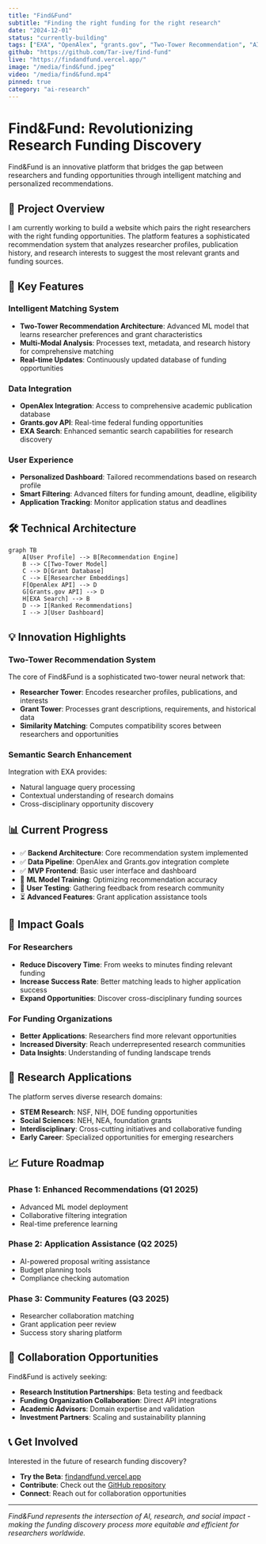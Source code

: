```yaml
---
title: "Find&Fund"
subtitle: "Finding the right funding for the right research"
date: "2024-12-01"
status: "currently-building"
tags: ["EXA", "OpenAlex", "grants.gov", "Two-Tower Recommendation", "AI", "Research"]
github: "https://github.com/Tar-ive/find-fund"
live: "https://findandfund.vercel.app/"
image: "/media/find&fund.jpeg"
video: "/media/find&fund.mp4"
pinned: true
category: "ai-research"
---
```


# Find&Fund: Revolutionizing Research Funding Discovery

Find&Fund is an innovative platform that bridges the gap between researchers and funding opportunities through intelligent matching and personalized recommendations.

## 🎯 Project Overview

I am currently working to build a website which pairs the right researchers with the right funding opportunities. The platform features a sophisticated recommendation system that analyzes researcher profiles, publication history, and research interests to suggest the most relevant grants and funding sources.

## 🚀 Key Features

### Intelligent Matching System
- **Two-Tower Recommendation Architecture**: Advanced ML model that learns researcher preferences and grant characteristics
- **Multi-Modal Analysis**: Processes text, metadata, and research history for comprehensive matching
- **Real-time Updates**: Continuously updated database of funding opportunities

### Data Integration
- **OpenAlex Integration**: Access to comprehensive academic publication database
- **Grants.gov API**: Real-time federal funding opportunities
- **EXA Search**: Enhanced semantic search capabilities for research discovery

### User Experience
- **Personalized Dashboard**: Tailored recommendations based on research profile
- **Smart Filtering**: Advanced filters for funding amount, deadline, eligibility
- **Application Tracking**: Monitor application status and deadlines

## 🛠 Technical Architecture

```mermaid
graph TB
    A[User Profile] --> B[Recommendation Engine]
    B --> C[Two-Tower Model]
    C --> D[Grant Database]
    C --> E[Researcher Embeddings]
    F[OpenAlex API] --> D
    G[Grants.gov API] --> D
    H[EXA Search] --> B
    D --> I[Ranked Recommendations]
    I --> J[User Dashboard]
```

## 💡 Innovation Highlights

### Two-Tower Recommendation System
The core of Find&Fund is a sophisticated two-tower neural network that:
- **Researcher Tower**: Encodes researcher profiles, publications, and interests
- **Grant Tower**: Processes grant descriptions, requirements, and historical data
- **Similarity Matching**: Computes compatibility scores between researchers and opportunities

### Semantic Search Enhancement
Integration with EXA provides:
- Natural language query processing
- Contextual understanding of research domains
- Cross-disciplinary opportunity discovery

## 📊 Current Progress

- ✅ **Backend Architecture**: Core recommendation system implemented
- ✅ **Data Pipeline**: OpenAlex and Grants.gov integration complete
- ✅ **MVP Frontend**: Basic user interface and dashboard
- 🔄 **ML Model Training**: Optimizing recommendation accuracy
- 🔄 **User Testing**: Gathering feedback from research community
- ⏳ **Advanced Features**: Grant application assistance tools

## 🎯 Impact Goals

### For Researchers
- **Reduce Discovery Time**: From weeks to minutes finding relevant funding
- **Increase Success Rate**: Better matching leads to higher application success
- **Expand Opportunities**: Discover cross-disciplinary funding sources

### For Funding Organizations
- **Better Applications**: Researchers find more relevant opportunities
- **Increased Diversity**: Reach underrepresented research communities
- **Data Insights**: Understanding of funding landscape trends

## 🔬 Research Applications

The platform serves diverse research domains:
- **STEM Research**: NSF, NIH, DOE funding opportunities
- **Social Sciences**: NEH, NEA, foundation grants
- **Interdisciplinary**: Cross-cutting initiatives and collaborative funding
- **Early Career**: Specialized opportunities for emerging researchers

## 📈 Future Roadmap

### Phase 1: Enhanced Recommendations (Q1 2025)
- Advanced ML model deployment
- Collaborative filtering integration
- Real-time preference learning

### Phase 2: Application Assistance (Q2 2025)
- AI-powered proposal writing assistance
- Budget planning tools
- Compliance checking automation

### Phase 3: Community Features (Q3 2025)
- Researcher collaboration matching
- Grant application peer review
- Success story sharing platform

## 🤝 Collaboration Opportunities

Find&Fund is actively seeking:
- **Research Institution Partnerships**: Beta testing and feedback
- **Funding Organization Collaboration**: Direct API integrations
- **Academic Advisors**: Domain expertise and validation
- **Investment Partners**: Scaling and sustainability planning

## 📞 Get Involved

Interested in the future of research funding discovery? 

- **Try the Beta**: [findandfund.vercel.app](https://findandfund.vercel.app/)
- **Contribute**: Check out the [GitHub repository](https://github.com/Tar-ive/find-fund)
- **Connect**: Reach out for collaboration opportunities

---

*Find&Fund represents the intersection of AI, research, and social impact - making the funding discovery process more equitable and efficient for researchers worldwide.*